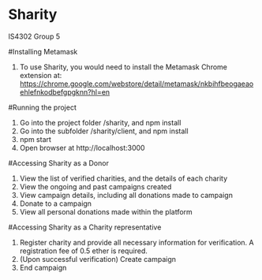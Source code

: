 # Sharity
IS4302 Group 5

#Installing Metamask
1. To use Sharity, you would need to install the Metamask Chrome extension at: https://chrome.google.com/webstore/detail/metamask/nkbihfbeogaeaoehlefnkodbefgpgknn?hl=en

#Running the project
1. Go into the project folder /sharity, and npm install
2. Go into the subfolder /sharity/client, and npm install
3. npm start
4. Open browser at http://localhost:3000

#Accessing Sharity as a Donor
1. View the list of verified charities, and the details of each charity
2. View the ongoing and past campaigns created
3. View campaign details, including all donations made to campaign
4. Donate to a campaign
5. View all personal donations made within the platform

#Accessing Sharity as a Charity representative
1. Register charity and provide all necessary information for verification. A registration fee of 0.5 ether is required.
2. (Upon successful verification) Create campaign
3. End campaign
